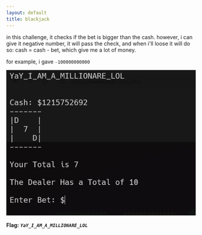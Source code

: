 ```yaml
---
layout: default
title: blackjack
---
```




in this challenge, it checks if the bet is bigger than the cash. however, i can give it negative number, it will pass the check, and when i'll loose it will do so: cash = cash - bet, which give me a lot of money.

for example, i gave `-100000000000`

![image](./images/blackjack.png)

**Flag:** ***`YaY_I_AM_A_MILLIONARE_LOL`***
